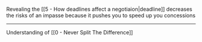 Revealing the [[5 - How deadlines affect a negotiaion|deadline]] decreases the risks of an impasse because it pushes you to speed up you concessions

---

Understanding of [[0 - Never Split The Difference]]